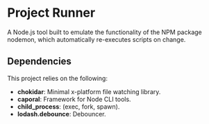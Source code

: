 # Project Runner

A Node.js tool built to emulate the functionality of the NPM package nodemon, which automatically re-executes scripts on change.

## Dependencies

This project relies on the following:

- **chokidar**: Minimal x-platform file watching library.
- **caporal**: Framework for Node CLI tools.
- **child_process**: (exec, fork, spawn).
- **lodash.debounce**: Debouncer.
